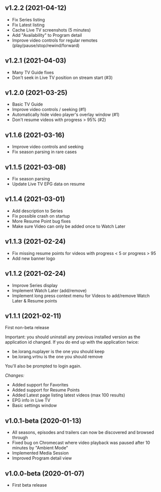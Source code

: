 ## v1.2.2 (2021-04-12)

- Fix Series listing
- Fix Latest listing
- Cache Live TV screenshots (5 minutes)
- Add "Availability" to Program detail
- Improve video controls for regular remotes (play/pause/stop/rewind/forward)

## v1.2.1 (2021-04-03)

- Many TV Guide fixes
- Don't seek in Live TV position on stream start (#3)

## v1.2.0 (2021-03-25)

- Basic TV Guide
- Improve video controls / seeking (#1)
- Automatically hide video player's overlay window (#1)
- Don't resume videos with progress > 95% (#2)

## v1.1.6 (2021-03-16)

- Improve video controls and seeking
- Fix season parsing in rare cases

## v1.1.5 (2021-03-08)

- Fix season parsing
- Update Live TV EPG data on resume

## v1.1.4 (2021-03-01)

- Add description to Series
- Fix possible crash on startup
- More Resume Point bug fixes
- Make sure Video can only be added once to Watch Later

## v1.1.3 (2021-02-24)

- Fix missing resume points for videos with progress < 5 or progress > 95
- Add new banner logo

## v1.1.2 (2021-02-24)

- Improve Series display
- Implement Watch Later (add/remove)
- Implement long press context menu for Videos to add/remove Watch Later & Resume points

## v1.1.1 (2021-02-11)

First non-beta release

Important: you should uninstall any previous installed version as the application id changed.
If you do end up with the application twice:
- be.lorang.nuplayer is the one you should keep
- be.lorang.vrtnu is the one you should remove

You'll also be prompted to login again.

*Changes:*

- Added support for Favorites
- Added support for Resume Points
- Added Latest page listing latest videos (max 100 results)
- EPG info in Live TV
- Basic settings window

## v1.0.1-beta (2020-01-13)
- All seasons, episodes and trailers can now be discovered and browsed through
- Fixed bug on Chromecast where video playback was paused after 10 minutes by "Ambient Mode"
- Implemented Media Session
- Improved Program detail view

## v1.0.0-beta (2020-01-07)
- First beta release